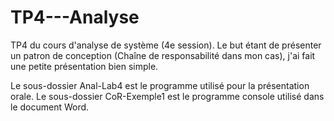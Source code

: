 # TP4---Analyse
TP4 du cours d'analyse de système (4e session). Le but étant de présenter un patron de conception (Chaîne de responsabilité dans mon cas), j'ai fait une petite présentation bien simple.

Le sous-dossier Anal-Lab4 est le programme utilisé pour la présentation orale.
Le sous-dossier CoR-Exemple1 est le programme console utilisé dans le document Word.
